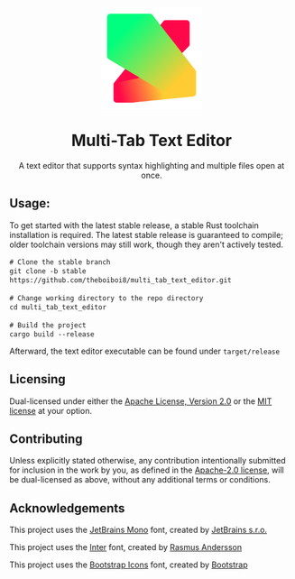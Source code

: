 <div align="center">

<img align="center" width="180" src="assets/icon.svg" alt="The Multi Tab Text Editor icon">

# Multi-Tab Text Editor

<subtitle>A text editor that supports syntax highlighting and multiple files open at once.</subtitle>

</div>

## Usage:

To get started with the latest stable release,
a stable Rust toolchain installation is required.
The latest stable release is guaranteed to compile;
older toolchain versions may still work,
though they aren't actively tested.

```shell
# Clone the stable branch
git clone -b stable https://github.com/theboiboi8/multi_tab_text_editor.git

# Change working directory to the repo directory
cd multi_tab_text_editor

# Build the project
cargo build --release
```

Afterward, the text editor executable can be found under `target/release`

## Licensing

Dual-licensed under either the [Apache License, Version 2.0](LICENSE-APACHE)
or the [MIT license](LICENSE-MIT) at your option.

## Contributing

Unless explicitly stated otherwise, any contribution intentionally
submitted for inclusion in the work by you, as defined in the [Apache-2.0
license](LICENSE-APACHE), will be dual-licensed as above,
without any additional terms or conditions.

## Acknowledgements

This project uses the [JetBrains Mono](https://www.jetbrains.com/lp/mono/) font,
created by [JetBrains s.r.o.](https://www.jetbrains.com)

This project uses the [Inter](https://rsms.me/inter/) font,
created by [Rasmus Andersson](https://rsms.me/)

This project uses the [Bootstrap Icons](https://icons.getbootstrap.com/) font,
created by [Bootstrap](https://getbootstrap.com/)
